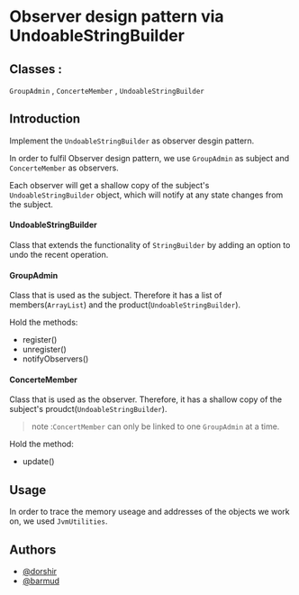 # Observer design pattern via UndoableStringBuilder

## Classes : 
 `GroupAdmin` , `ConcerteMember` , `UndoableStringBuilder`


## Introduction

Implement the `UndoableStringBuilder` as observer desgin pattern.

In order to fulfil Observer design pattern, we use `GroupAdmin` as subject and `ConcerteMember` as observers.

Each observer will get a shallow copy of the subject's `UndoableStringBuilder` object, which will notify at any state changes from the subject.

#### UndoableStringBuilder

Class that extends the functionality of `StringBuilder` by adding an option to undo the recent operation.

#### GroupAdmin

Class that is used as the subject. Therefore it has a list of members(`ArrayList`) and the product(`UndoableStringBuilder`). 

Hold the methods: 
- register() 
- unregister()
- notifyObservers()

#### ConcerteMember

Class that is used as the observer. Therefore, it has a shallow copy of the subject's proudct(`UndoableStringBuilder`). 

> note :`ConcertMember` can only be linked to one `GroupAdmin` at a time.

Hold the method: 
- update()


## Usage

In order to trace the memory useage and addresses of the objects we work on, we used `JvmUtilities`.


## Authors

 - [@dorshir](https://www.github.com/dorshir)
 - [@barmud](https://www.github.com/barmud)
